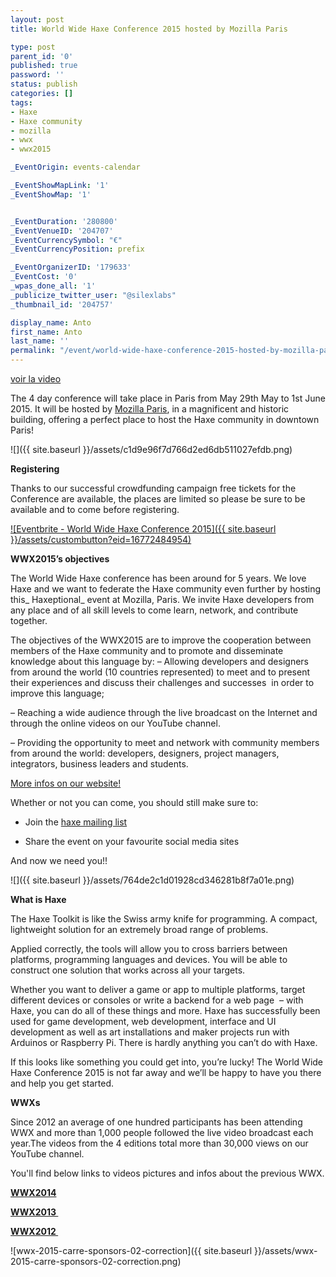 ```yaml
---
layout: post
title: World Wide Haxe Conference 2015 hosted by Mozilla Paris

type: post
parent_id: '0'
published: true
password: ''
status: publish
categories: []
tags:
- Haxe
- Haxe community
- mozilla
- wwx
- wwx2015

_EventOrigin: events-calendar

_EventShowMapLink: '1'
_EventShowMap: '1'


_EventDuration: '280800'
_EventVenueID: '204707'
_EventCurrencySymbol: "€"
_EventCurrencyPosition: prefix

_EventOrganizerID: '179633'
_EventCost: '0'
_wpas_done_all: '1'
_publicize_twitter_user: "@silexlabs"
_thumbnail_id: '204757'

display_name: Anto
first_name: Anto
last_name: ''
permalink: "/event/world-wide-haxe-conference-2015-hosted-by-mozilla-paris/"
---
```


[voir la video](https://www.youtube.com/watch?v=9bjs3mq0jVQ)

The 4 day conference will take place in Paris from May 29th May to 1st June 2015. It will be hosted by [Mozilla Paris](https://www.mozilla.org/en-US/contact/spaces/paris/ "Mozilla Paris"), in a magnificent and historic building, offering a perfect place to host the Haxe community in downtown Paris!

![]({{ site.baseurl }}/assets/c1d9e96f7d766d2ed6db511027efdb.png)

**Registering**

Thanks to our successful crowdfunding campaign free tickets for the Conference are available, the places are limited so please be sure to be available and to come before registering.

[![Eventbrite - World Wide Haxe Conference 2015]({{ site.baseurl }}/assets/custombutton?eid=16772484954)](http://www.eventbrite.fr/e/billets-world-wide-haxe-conference-2015-16772484954?ref=ebtn)

**WWX2015’s objectives**

The World Wide Haxe conference has been around for 5 years. We love Haxe and we want to federate the Haxe community even further by hosting this_ Haxeptional_ event at Mozilla, Paris. We invite Haxe developers from any place and of all skill levels to come learn, network, and contribute together.

The objectives of the WWX2015 are to improve the cooperation between members of the Haxe community and to promote and disseminate knowledge about this language
by: 
– Allowing developers and designers from around the world (10 countries represented) to meet and to present their experiences and discuss their challenges and successes  in order to improve this language;

– Reaching a wide audience through the live broadcast on the Internet and through the online videos on our YouTube channel.

– Providing the opportunity to meet and network with community members from around the
world: developers, designers, project managers, integrators, business leaders and students.

[More infos on our website!](http://wwx.silexlabs.org/2015/ "WWX2015")

Whether or not you can come, you should still make sure
to: 
*   Join the [haxe mailing list](https://groups.google.com/forum/#!forum/haxelang)

*   Share the event on your favourite social media sites

And now we need you!!

![]({{ site.baseurl }}/assets/764de2c1d01928cd346281b8f7a01e.png)

**What is Haxe**

The Haxe Toolkit is like the Swiss army knife for programming. A compact, lightweight solution for an extremely broad range of problems.

Applied correctly, the tools will allow you to cross barriers between platforms, programming languages and devices. You will be able to construct one solution that works across all your targets.

Whether you want to deliver a game or app to multiple platforms, target different devices or consoles or write a backend for a web page  – with Haxe, you can do all of these things and more. Haxe has successfully been used for game development, web development, interface and UI development as well as art installations and maker projects run with Arduinos or Raspberry Pi. There is hardly anything you can’t do with Haxe.

If this looks like something you could get into, you’re lucky! The World Wide Haxe Conference 2015 is not far away and we’ll be happy to have you there and help you get started.

**WWXs**

Since 2012 an average of one hundred participants has been attending WWX and more than 1,000 people followed the live video broadcast each year.The videos from the 4 editions total more than 30,000 views on our YouTube channel.

You'll find below links to videos pictures and infos about the previous WWX.

**[WWX2014](https://www.silexlabs.org/wrapping-up-wwx2014/ "wrapping-up-wwx2014")**

**[WWX2013 ](https://www.silexlabs.org/140165/the-blog/wwx2013-was-haxeptional-thanks-to-you-all/ "WWX2013")**

**[WWX2012 ](https://www.silexlabs.org/138228/the-blog/remember-wwx2012-register-for-wwx2013/ "WWX2012")**

![wwx-2015-carre-sponsors-02-correction]({{ site.baseurl }}/assets/wwx-2015-carre-sponsors-02-correction.png)

